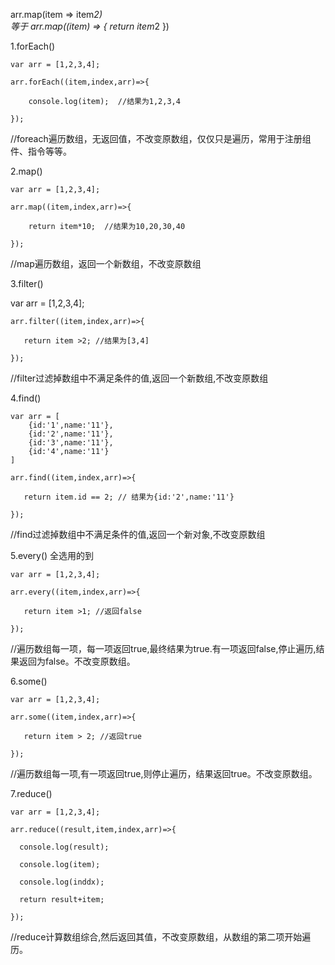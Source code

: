 arr.map(item => item*2)   
等于
arr.map((item) => {
    return item*2
}) 


1.forEach()
```
var arr = [1,2,3,4];

arr.forEach((item,index,arr)=>{

    console.log(item);  //结果为1,2,3,4

});
```
//foreach遍历数组，无返回值，不改变原数组，仅仅只是遍历，常用于注册组件、指令等等。

2.map()
```
var arr = [1,2,3,4];

arr.map((item,index,arr)=>{

    return item*10;  //结果为10,20,30,40

});
```
//map遍历数组，返回一个新数组，不改变原数组

3.filter()

var arr = [1,2,3,4];
```
arr.filter((item,index,arr)=>{

   return item >2; //结果为[3,4]

});
```
//filter过滤掉数组中不满足条件的值,返回一个新数组,不改变原数组

4.find()
```
var arr = [
    {id:'1',name:'11'},
    {id:'2',name:'11'},
    {id:'3',name:'11'},
    {id:'4',name:'11'}
]

arr.find((item,index,arr)=>{

   return item.id == 2; // 结果为{id:'2',name:'11'}

});
```
//find过滤掉数组中不满足条件的值,返回一个新对象,不改变原数组

5.every()    全选用的到
```
var arr = [1,2,3,4];

arr.every((item,index,arr)=>{

   return item >1; //返回false

});
```
//遍历数组每一项，每一项返回true,最终结果为true.有一项返回false,停止遍历,结果返回为false。不改变原数组。

6.some()
```
var arr = [1,2,3,4];

arr.some((item,index,arr)=>{

   return item > 2; //返回true

});
```
//遍历数组每一项,有一项返回true,则停止遍历，结果返回true。不改变原数组。

7.reduce()
```
var arr = [1,2,3,4];

arr.reduce((result,item,index,arr)=>{

  console.log(result);

  console.log(item);

  console.log(inddx);

  return result+item; 

});
```
//reduce计算数组综合,然后返回其值，不改变原数组，从数组的第二项开始遍历。
